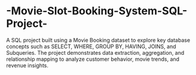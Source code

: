 # -Movie-Slot-Booking-System-SQL-Project-
A SQL project built using a Movie Booking dataset to explore key database concepts such as SELECT, WHERE, GROUP BY, HAVING, JOINS, and Subqueries. The project demonstrates data extraction, aggregation, and relationship mapping to analyze customer behavior, movie trends, and revenue insights.
